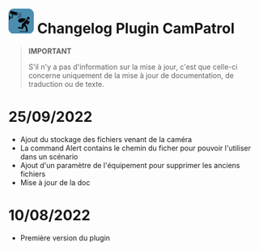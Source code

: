 ![CamPatrol Icon](../images/camPatrol_icon-50.png) Changelog Plugin CamPatrol
==

>**IMPORTANT**
>
>S'il n'y a pas d'information sur la mise à jour, c'est que celle-ci concerne uniquement de la mise à jour de documentation, de traduction ou de texte.

25/09/2022
==

- Ajout du stockage des fichiers venant de la caméra
- La command Alert contains le chemin du ficher pour pouvoir l'utiliser dans un scénario
- Ajout d'un paramètre de l'équipement pour supprimer les anciens fichiers
- Mise à jour de la doc


10/08/2022
==

- Première version du plugin
